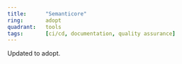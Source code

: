 ```yaml
---
title:      "Semanticore"
ring:       adopt
quadrant:   tools
tags:       [ci/cd, documentation, quality assurance]
---
```


Updated to adopt.

